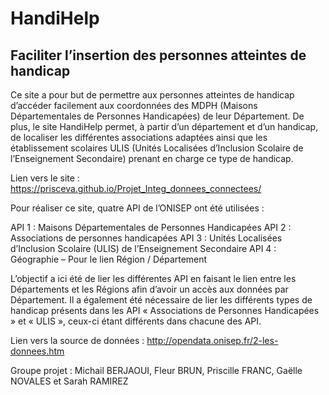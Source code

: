 # HandiHelp
## Faciliter l’insertion des personnes atteintes de handicap

Ce site a pour but de permettre aux personnes atteintes de handicap d’accéder facilement aux coordonnées des MDPH (Maisons Départementales de Personnes Handicapées) de leur Département. De plus, le site HandiHelp permet, à partir d’un département et d’un handicap, de localiser les différentes associations adaptées ainsi que les établissement scolaires ULIS (Unités Localisées d’Inclusion Scolaire de l’Enseignement Secondaire) prenant en charge ce type de handicap.

Lien vers le site : https://prisceva.github.io/Projet_Integ_donnees_connectees/ 

Pour réaliser ce site, quatre API de l’ONISEP ont été utilisées : 

API 1 : Maisons Départementales de Personnes Handicapées
API 2 : Associations de personnes handicapées
API 3 : Unités Localisées d’Inclusion Scolaire (ULIS) de l’Enseignement Secondaire
API 4 : Géographie – Pour le lien Région / Département

L’objectif a ici été de lier les différentes API en faisant le lien entre les Départements et les Régions afin d’avoir un accès aux données par Département. Il a également été nécessaire de lier les différents types de handicap présents dans les API « Associations de Personnes Handicapées » et « ULIS », ceux-ci étant différents dans chacune des API. 

Lien vers la source de données : http://opendata.onisep.fr/2-les-donnees.htm

Groupe projet : Michail BERJAOUI, Fleur BRUN, Priscille FRANC, Gaëlle NOVALES et Sarah RAMIREZ
